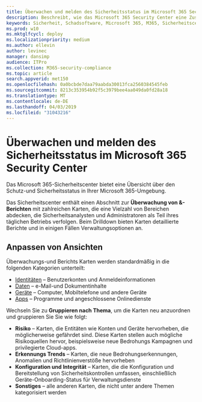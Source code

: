 ```yaml
---
title: Überwachen und melden des Sicherheitsstatus im Microsoft 365 Security Center
description: Beschreibt, wie das Microsoft 365 Security Center eine Zusammenfassung des Schutzes und des Sicherheitsstatus bietet.
keywords: Sicherheit, Schadsoftware, Microsoft 365, M365, Sicherheitscenter, Überwachung, Bericht, Status
ms.prod: w10
ms.mktglfcycl: deploy
ms.localizationpriority: medium
ms.author: ellevin
author: levinec
manager: dansimp
audience: ITPro
ms.collection: M365-security-compliance
ms.topic: article
search.appverid: met150
ms.openlocfilehash: 0a0bcbde7daa79aabda30013fca2560384545feb
ms.sourcegitcommit: 8213c353954b92f5c3979bee4aa049da0fd28a18
ms.translationtype: MT
ms.contentlocale: de-DE
ms.lasthandoff: 04/03/2019
ms.locfileid: "31043216"
---
```

# <a name="monitor-and-report-security-status-in-microsoft-365-security-center"></a>Überwachen und melden des Sicherheitsstatus im Microsoft 365 Security Center

Das Microsoft 365-Sicherheitscenter bietet eine Übersicht über den Schutz-und Sicherheitsstatus in Ihrer Microsoft 365-Umgebung.

Das Sicherheitscenter enthält einen Abschnitt zur **Überwachung von &-Berichten** mit zahlreichen Karten, die eine Vielzahl von Bereichen abdecken, die Sicherheitsanalysten und Administratoren als Teil ihres täglichen Betriebs verfolgen. Beim Drilldown bieten Karten detaillierte Berichte und in einigen Fällen Verwaltungsoptionen an.

## <a name="customize-views"></a>Anpassen von Ansichten

Überwachungs-und Berichts Karten werden standardmäßig in die folgenden Kategorien unterteilt:
  
* [Identitäten](monitor-and-report-identities.md) – Benutzerkonten und Anmeldeinformationen
* [Daten](monitor-data.md) – e-Mail-und Dokumentinhalte
* [Geräte](monitor-devices.md) – Computer, Mobiltelefone und andere Geräte
* [Apps](monitor-apps.md) – Programme und angeschlossene Onlinedienste

Wechseln Sie zu **Gruppieren nach Thema**, um die Karten neu anzuordnen und gruppieren Sie Sie wie folgt:

* **Risiko** – Karten, die Entitäten wie Konten und Geräte hervorheben, die möglicherweise gefährdet sind. Diese Karten stellen auch mögliche Risikoquellen hervor, beispielsweise neue Bedrohungs Kampagnen und privilegierte Cloud-apps.  
* **Erkennungs Trends** – Karten, die neue Bedrohungserkennungen, Anomalien und Richtlinienverstöße hervorheben
* **Konfiguration und Integrität** – Karten, die die Konfiguration und Bereitstellung von Sicherheitskontrollen umfassen, einschließlich Geräte-Onboarding-Status für Verwaltungsdienste
* **Sonstiges** – alle anderen Karten, die nicht unter andere Themen kategorisiert werden
